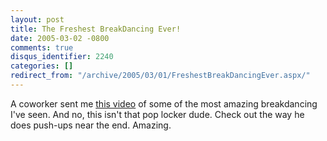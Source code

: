 ```yaml
---
layout: post
title: The Freshest BreakDancing Ever!
date: 2005-03-02 -0800
comments: true
disqus_identifier: 2240
categories: []
redirect_from: "/archive/2005/03/01/FreshestBreakDancingEver.aspx/"
---
```


A coworker sent me [this
video](https://haacked.com.nyud.net:8090/videos/awesome_breakdance.wmv)
of some of the most amazing breakdancing I've seen. And no, this isn't
that pop locker dude. Check out the way he does push-ups near the end.
Amazing.

